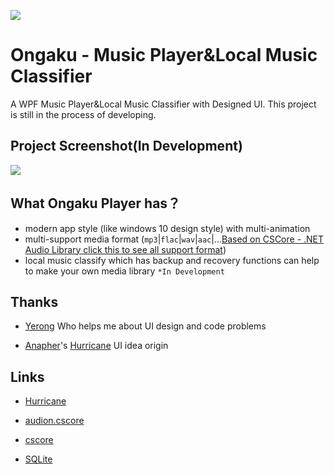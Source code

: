 ![](https://drive.cafu-chino.top/?/images/2020/10/05/ivx7s1Iiuf/Ongaku.png)
# Ongaku - Music Player&amp;Local Music Classifier
A WPF Music Player&amp;Local Music Classifier with Designed UI. This project is still in the process of developing.
## Project Screenshot(In Development)
![](https://drive.cafu-chino.top/?/images/2020/10/05/hsbAZKocur/Main.png)

## What Ongaku Player has？

* modern app style (like windows 10 design style) with multi-animation
* multi-support media format (`mp3`|`flac`|`wav`|`aac`|...[Based on CSCore - .NET Audio Library click this to see all support format](https://github.com/filoe/cscore))
* local music classify which has backup and recovery functions can help to make your own media library `*In Development`



## Thanks

* [Yerong](https://github.com/YerongAI) Who helps me about UI design and code problems

* [Anapher](https://github.com/Anapher)'s [Hurricane](https://github.com/Anapher/Hurricane) UI idea origin

## Links

* [Hurricane](https://github.com/Anapher/Hurricane)
* [audion.cscore](https://github.com/tjscience/audion.cscore)
* [cscore](https://github.com/filoe/cscore)

* [SQLite](https://www.sqlite.org/index.html)

